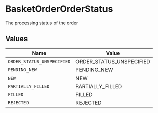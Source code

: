# BasketOrderOrderStatus

The processing status of the order


## Values

| Name                       | Value                      |
| -------------------------- | -------------------------- |
| `ORDER_STATUS_UNSPECIFIED` | ORDER_STATUS_UNSPECIFIED   |
| `PENDING_NEW`              | PENDING_NEW                |
| `NEW`                      | NEW                        |
| `PARTIALLY_FILLED`         | PARTIALLY_FILLED           |
| `FILLED`                   | FILLED                     |
| `REJECTED`                 | REJECTED                   |